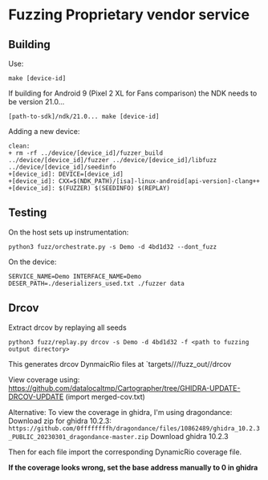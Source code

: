 # Fuzzing Proprietary vendor service

## Building

Use: 
```
make [device-id]
```

If building for Android 9 (Pixel 2 XL for Fans comparison) the NDK needs to be version 21.0...
```
[path-to-sdk]/ndk/21.0... make [device-id]
```

Adding a new device:
```
clean:
+ rm -rf ../device/[device_id]/fuzzer_build ../device/[device_id]/fuzzer ../device/[device_id]/libfuzz ../device/[device_id]/seedinfo
+[device_id]: DEVICE=[device_id]
+[device_id]: CXX=$(NDK_PATH)/[isa]-linux-android[api-version]-clang++
+[device_id]: $(FUZZER) $(SEEDINFO) $(REPLAY)
```

## Testing

On the host sets up instrumentation:
```
python3 fuzz/orchestrate.py -s Demo -d 4bd1d32 --dont_fuzz
```

On the device:
```
SERVICE_NAME=Demo INTERFACE_NAME=Demo DESER_PATH=./deserializers_used.txt ./fuzzer data 
```

## Drcov

Extract drcov by replaying all seeds

```
python3 fuzz/replay.py drcov -s Demo -d 4bd1d32 -f <path to fuzzing output directory>
```

This generates drcov DynmaicRio files at 
`targets/<device>/<service>/fuzz_out/<date>/drcov

View coverage using: https://github.com/datalocaltmp/Cartographer/tree/GHIDRA-UPDATE-DRCOV-UPDATE
(import merged-cov.txt)

Alternative:
To view the coverage in ghidra, I'm using dragondance:
Download zip for ghidra 10.2.3: `https://github.com/0ffffffffh/dragondance/files/10862489/ghidra_10.2.3_PUBLIC_20230301_dragondance-master.zip`
Download ghidra 10.2.3

Then for each file import the corresponding DynamicRio coverage file.

**If the coverage looks wrong, set the base address manually to 0 in ghidra**

